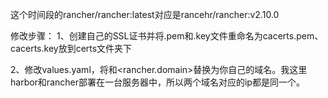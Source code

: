 这个时间段的rancher/rancher:latest对应是rancehr/rancher:v2.10.0

修改步骤：
1、创建自己的SSL证书并将.pem和.key文件重命名为cacerts.pem、cacerts.key放到certs文件夹下

2、修改values.yaml，将<your-domain>和<rancher.domain>替换为你自己的域名。我这里harbor和rancher部署在一台服务器中，所以两个域名对应的ip都是同一个。
